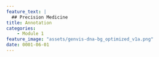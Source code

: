 ```yaml
---
feature_text: |
  ## Precision Medicine
title: Annotation
categories:
    - Module 1
feature_image: "assets/genvis-dna-bg_optimized_v1a.png"
date: 0001-06-01
---
```



